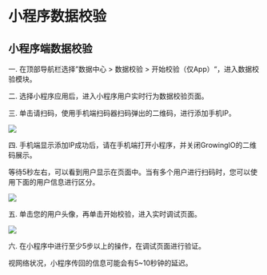 # 小程序数据校验

## 小程序端数据校验

一. 在顶部导航栏选择”数据中心 &gt; 数据校验 &gt; 开始校验（仅App）“，进入数据校验模块。

二. 选择小程序应用后，进入小程序用户实时行为数据校验页面。

三. 单击请扫码，使用手机端扫码器扫码弹出的二维码，进行添加手机IP。

![](https://growingio.atlassian.net/wiki/download/thumbnails/990019726/image2019-12-5_17-22-53.png?version=1&modificationDate=1575537741565&cacheVersion=1&api=v2&width=600&height=287)

四. 手机端显示添加IP成功后，请在手机端打开小程序，并关闭GrowingIO的二维码展示。

等待5秒左右，可以看到用户显示在页面中。当有多个用户进行扫码时，您可以使用下面的用户信息进行区分。

![](https://growingio.atlassian.net/wiki/download/thumbnails/990019726/image2019-12-5_17-32-49.png?version=1&modificationDate=1575538338498&cacheVersion=1&api=v2&width=600&height=573)

五. 单击您的用户头像，再单击开始校验，进入实时调试页面。

![](https://growingio.atlassian.net/wiki/download/thumbnails/990019726/image2019-12-5_17-40-14.png?version=1&modificationDate=1575538785203&cacheVersion=1&api=v2&width=600&height=441)

六. 在小程序中进行至少5步以上的操作，在调试页面进行验证。

视网络状况，小程序传回的信息可能会有5~10秒钟的延迟。

